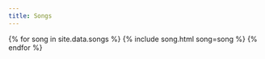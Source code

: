 ```yaml
---
title: Songs
---
```

{% for song in site.data.songs %}
  {% include song.html song=song %}
{% endfor %}
